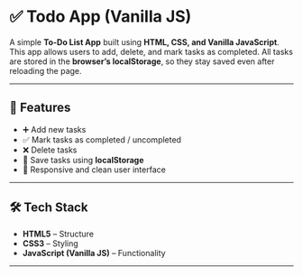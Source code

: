 # ✅ Todo App (Vanilla JS)

A simple **To-Do List App** built using **HTML, CSS, and Vanilla JavaScript**.  
This app allows users to add, delete, and mark tasks as completed. All tasks are stored in the **browser’s localStorage**, so they stay saved even after reloading the page.

---

## 🚀 Features
- ➕ Add new tasks  
- ✅ Mark tasks as completed / uncompleted  
- ❌ Delete tasks  
- 💾 Save tasks using **localStorage**  
- 📱 Responsive and clean user interface  

---

## 🛠️ Tech Stack
- **HTML5** – Structure  
- **CSS3** – Styling  
- **JavaScript (Vanilla JS)** – Functionality  

---
